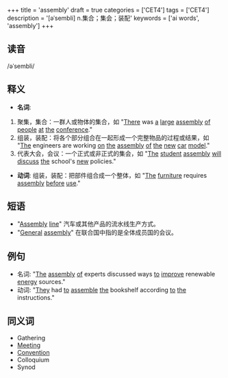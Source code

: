 +++
title = 'assembly'
draft = true
categories = ['CET4']
tags = ['CET4']
description = '[əˈsembli] n.集合；集会；装配'
keywords = ['ai words', 'assembly']
+++

## 读音
/əˈsembli/

## 释义
- **名词**:
1. 聚集，集合：一群人或物体的集合，如 "[There](/zh/post/there/) was [a](/zh/post/a/) [large](/zh/post/large/) [assembly](/zh/post/assembly/) [of](/zh/post/of/) [people](/zh/post/people/) [at](/zh/post/at/) [the](/zh/post/the/) [conference](/zh/post/conference/)."
2. 组装，装配：将各个部分组合在一起形成一个完整物品的过程或结果，如 "[The](/zh/post/the/) engineers are working [on](/zh/post/on/) [the](/zh/post/the/) [assembly](/zh/post/assembly/) [of](/zh/post/of/) [the](/zh/post/the/) [new](/zh/post/new/) [car](/zh/post/car/) [model](/zh/post/model/)."
3. 代表大会，会议：一个正式或非正式的集会，如 "[The](/zh/post/the/) [student](/zh/post/student/) [assembly](/zh/post/assembly/) [will](/zh/post/will/) [discuss](/zh/post/discuss/) [the](/zh/post/the/) school's [new](/zh/post/new/) policies."

- **动词**:
组装，装配：把部件组合成一个整体，如 "[The](/zh/post/the/) [furniture](/zh/post/furniture/) requires [assembly](/zh/post/assembly/) [before](/zh/post/before/) [use](/zh/post/use/)."

## 短语
- "[Assembly](/zh/post/assembly/) [line](/zh/post/line/)" 汽车或其他产品的流水线生产方式。
- "[General](/zh/post/general/) [assembly](/zh/post/assembly/)" 在联合国中指的是全体成员国的会议。

## 例句
- 名词: "[The](/zh/post/the/) [assembly](/zh/post/assembly/) [of](/zh/post/of/) experts discussed ways [to](/zh/post/to/) [improve](/zh/post/improve/) renewable [energy](/zh/post/energy/) sources."
- 动词: "[They](/zh/post/they/) had [to](/zh/post/to/) [assemble](/zh/post/assemble/) [the](/zh/post/the/) bookshelf according [to](/zh/post/to/) [the](/zh/post/the/) instructions."

## 同义词
- Gathering
- [Meeting](/zh/post/meeting/)
- [Convention](/zh/post/convention/)
- Colloquium
- Synod
